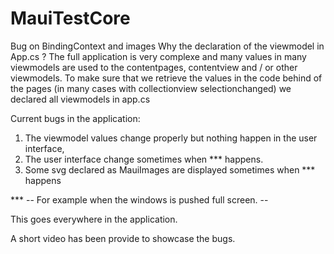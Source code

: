 # MauiTestCore
Bug on BindingContext and images
Why the declaration of the viewmodel in App.cs ?
The full application is very complexe and many values in many viewmodels are used to the contentpages, contentview and / or other viewmodels.
To make sure that we retrieve the values in the code behind of the pages (in many cases with collectionview selectionchanged) we declared all viewmodels in app.cs

Current bugs in the application:
1. The viewmodel values change properly but nothing happen in the user interface,
2. The user interface change sometimes when *** happens.
3. Some svg declared as MauiImages are displayed sometimes when *** happens

*** -- For example when the windows is pushed full screen. -- 

This goes everywhere in the application.

A short video has been provide to showcase the bugs.

